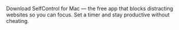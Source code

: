 Download SelfControl for Mac — the free app that blocks distracting websites so you can focus. Set a timer and stay productive without cheating.

